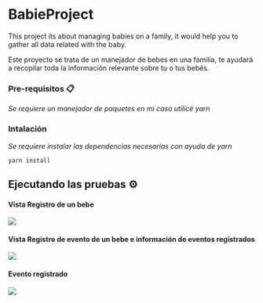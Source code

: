 # BabieProject

This project its about managing babies on a family, it would help you to gather all data related with the baby.

Este proyecto se trata de un manejador de bebes en una familia, te ayudará a recopilar toda la información relevante sobre tu o tus bebés.

### Pre-requisitos 📋

_Se requiere un manejador de paquetes en mi caso utilicé yarn_

### Intalación

_Se requiere instalar las dependencias necesarias con ayuda de yarn_

```
yarn install
```


## Ejecutando las pruebas ⚙️

#### Vista Registro de un bebe

![](img/addBaby.png)

#### Vista Registro de evento de un bebe e información de eventos registrados

![](img/eventAdded.png)

#### Evento registrado

![](img/eventview.png)
